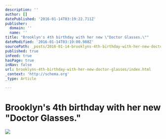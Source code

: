 ```yaml
---
description: ''
author: []
datePublished: '2016-01-14T03:19:22.711Z'
publisher:
  domain: ''
  name: ''
title: "Brooklyn's 4th birthday with her new \"Doctor Glasses.\""
dateModified: '2016-01-14T03:19:00.988Z'
sourcePath: _posts/2016-01-14-brooklyns-4th-birthday-with-her-new-doctor-glasses.md
published: true
inFeed: true
hasPage: true
inNav: false
url: brooklyns-4th-birthday-with-her-new-doctor-glasses/index.html
_context: 'http://schema.org'
_type: Article

---
```

# Brooklyn's 4th birthday with her new "Doctor Glasses."
![](https://the-grid-user-content.s3-us-west-2.amazonaws.com/403a02a4-3e78-42c9-b2b3-1eb8e6b55bf5.png)